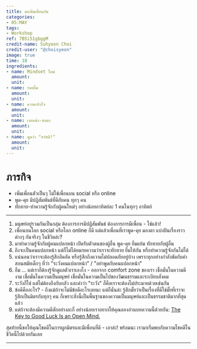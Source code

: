 ```yaml
---
title: มาเพิ่มเพื่อนกัน
categories:
- 05:MAY
tags:
- Workshop
ref: 7BSi51gbggM
credit-name: Suhyeon Choi
credit-user: "@choisyeon"
image: true
time: 18
ingredients:
- name: Mindset ใหม่
  amount: 
  unit: 
- name: รอยยิ้ม
  amount: 
  unit: 
- name: ความจริงใจ
  amount: 
  unit: 
- name: เงยหน้า-สบตา
  amount: 
  unit: 
- name: พูดว่า "สวัสดี!"
  amount: 
  unit: 
---
```


# ภารกิจ
 - เพิ่มเพื่อนตัวเป็นๆ ไม่ใช่เพื่อนบน social หรือ online
 - พูด-คุย มีปฏิสัมพันธ์ที่ดีกับคน ทุกๆ คน
 - ทักทาย-ทำความรู้จักกับผู้คนใหม่ๆ อย่างน้อยอาทิตย์ละ 1 คนในทุกๆ อาทิตย์

---
1. มนุษย์อยู่รวมกันเป็นกลุ่ม ต้องการการมีปฏิสัมพันธ์ ต้องการการมีเพื่อน - ใช่แล้ว!
2. เพื่อนบนโลก social หรือโลก online ก็ดี แต่แล้วเพื่อนที่เราพูด-คุย มองตา แบ่งปันเรื่องราวต่างๆ กันจริงๆ ในชีวิตล่ะ?
3. มาทำความรู้จักกับผู้คนแปลกหน้า เปิดรับตัวตนของผู้อื่น พูด-คุย ยิ้มแย้ม ทักทายกับผู้อื่น
4. ถึงจะเป็นคนแปลกหน้า แต่ก็ไม่ได้หมายความว่าเราจะทักทาย ยิ้มให้กัน หรือทำความรู้จักกันไม่ได้
5. แน่นอนว่าเราจะต้องรู้สึกอึดอัด หรือรู้สึกถึงความไม่ปลอดภัยอยู่บ้าง เพราะทุกอย่างกำลังขัดกับคำสอนสมัยเด็กๆ ที่ว่า "ระวังคนแปลกหน้า" / "อย่าพูดกับคนแปลกหน้า"
6. อืม ... แต่เราก็ต้องรู้จักดูแลตัวเราเองไง - ออกจาก comfort zone ของเรา เชื่อมั่นในความดีงาม เชื่อมั่นในความเป็นมนุษย์ เชื่อมั่นในความเป็นไปของวัฒนธรรมและระเบียบสังคม
7. ระวังก็ใช่ แต่ไม่ต้องถึงกับกลัว และคำว่า "ระวัง" ก็คือเราจะต้องไม่ประมาทด้วยเช่นกัน
8. ข้อดีคืออะไร? - ถึงแม้ถ้าจะไม่มีข้อดีอะไรเลยนะ แต่ก็นั่นล่ะ รู้สึกมั๊ยว่าเป็นเรื่องที่ดีใช่มั๊ยที่เราจะรู้สึกเป็นมิตรกับทุกๆ คน ก็เพราะสิ่งนี้เป็นพื้นฐานของความเป็นมนุษย์และเป็นธรรมชาติมากที่สุดแล้ว
9. แต่ถ้าจะต้องมีความดีสักอย่างละก็ อย่างน้อยเราอยากให้คุณลองอ่านบทความนี้ด้วยกัน: [The Key to Good Luck Is an Open Mind.](https://getpocket.com/explore/item/the-key-to-good-luck-is-an-open-mind)

สุดท้ายนี้ขอให้คุณโชคดีในการผูกมิตรและมีเพื่อนที่ดี - เอาล่ะ! พร้อมนะ เรามาเริ่มพบกับความโชคดีในชีวิตนี้ไปด้วยกันเลย

---
